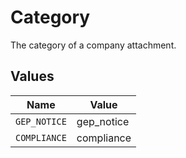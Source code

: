 # Category

The category of a company attachment.


## Values

| Name         | Value        |
| ------------ | ------------ |
| `GEP_NOTICE` | gep_notice   |
| `COMPLIANCE` | compliance   |